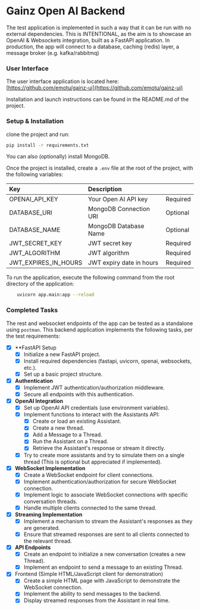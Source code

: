# Gainz Open AI Backend

The test application is implemented in such a way that it can be run with no external dependencies.
This is INTENTIONAL, as the aim is to showcase an OpenAI & Websockets integration, built as a FastAPI application.
In production, the app will connect to a database, caching (redis) layer, a message broker (e.g. kafka/rabbitmq)

### User Interface
The user interface application is located here:
[https://github.com/emotu/gainz-ui](https://github.com/emotu/gainz-ui)

Installation and launch instructions can be found in the README.md of the project.

### Setup & Installation
clone the project and run:
```sh
pip install -r requirements.txt
```

You can also (optionally) install MongoDB.

Once the project is installed, create a `.env` file at the root of the project, with the following variables:

| Key                      | Description                    |          |
|:-------------------------|:-------------------------------|:---------|
| OPENAI_API_KEY           | Your Open AI API key           | Required |
| DATABASE_URI             | MongoDB Connection URI         | Optional |
| DATABASE_NAME            | MongoDB Database Name          | Optional |
| JWT_SECRET_KEY           | JWT secret key                 | Required |
| JWT_ALGORITHM            | JWT algorithm                  | Required |
| JWT_EXPIRES_IN_HOURS     | JWT expiry date in hours       | Required |

To run the application, execute the following command from the root directory of the application:
```sh
    uvicorn app.main:app --reload
```

### Completed Tasks
The rest and websocket endpoints of the app can be tested as a standalone using `postman`.
This backend application implements the following tasks, per the test requirements:

- [x] **FastAPI Setup
    - [x] Initialize a new FastAPI project.
    - [x] Install required dependencies (fastapi, uvicorn, openai, websockets, etc.).
    - [x] Set up a basic project structure.

- [x] **Authentication**
    - [x] Implement JWT authentication/authorization middleware.
    - [x] Secure all endpoints with this authentication.

- [x] **OpenAI Integration**
    - [x] Set up OpenAI API credentials (use environment variables).
    - [x] Implement functions to interact with the Assistants API:
        - [x] Create or load an existing Assistant.
        - [x] Create a new thread.
        - [x] Add a Message to a Thread.
        - [x] Run the Assistant on a Thread.
        - [x] Retrieve the Assistant's response or stream it directly.
    - [x] Try to create more assistants and try to simulate them on a single thread (This is optional but appreciated if implemented).

- [x] **WebSocket Implementation**
    - [x] Create a WebSocket endpoint for client connections.
    - [x] Implement authentication/authorization for secure WebSocket connection.
    - [x] Implement logic to associate WebSocket connections with specific conversation threads.
    - [x] Handle multiple clients connected to the same thread.

- [x] **Streaming Implementation**
    - [x] Implement a mechanism to stream the Assistant's responses as they are generated.
    - [x] Ensure that streamed responses are sent to all clients connected to the relevant thread.

- [x] **API Endpoints**
    - [x] Create an endpoint to initialize a new conversation (creates a new Thread).
    - [x] Implement an endpoint to send a message to an existing Thread.

- [x] Frontend (Simple HTML/JavaScript client for demonstration)
    - [x] Create a simple HTML page with JavaScript to demonstrate the WebSocket connection.
    - [x] Implement the ability to send messages to the backend.
    - [x] Display streamed responses from the Assistant in real time.
